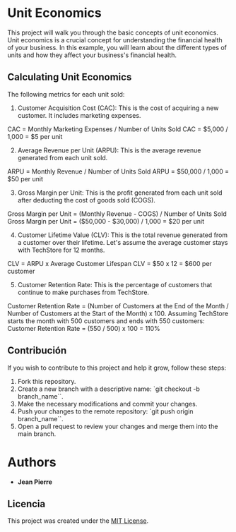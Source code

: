 # Unit Economics

This project will walk you through the basic concepts of unit economics. Unit economics is a crucial concept for understanding the financial health of your business. In this example, you will learn about the different types of units and how they affect your business's financial health.

## Calculating Unit Economics

The following metrics for each unit sold:

1. Customer Acquisition Cost (CAC): This is the cost of acquiring a new customer. It includes marketing expenses.

CAC = Monthly Marketing Expenses / Number of Units Sold
CAC = $5,000 / 1,000 = $5 per unit

2. Average Revenue per Unit (ARPU): This is the average revenue generated from each unit sold.

ARPU = Monthly Revenue / Number of Units Sold
ARPU = $50,000 / 1,000 = $50 per unit

3. Gross Margin per Unit: This is the profit generated from each unit sold after deducting the cost of goods sold (COGS).

Gross Margin per Unit = (Monthly Revenue - COGS) / Number of Units Sold
Gross Margin per Unit = ($50,000 - $30,000) / 1,000 = $20 per unit

4. Customer Lifetime Value (CLV): This is the total revenue generated from a customer over their lifetime. Let's assume the average customer stays with TechStore for 12 months.

CLV = ARPU x Average Customer Lifespan
CLV = $50 x 12 = $600 per customer

5. Customer Retention Rate: This is the percentage of customers that continue to make purchases from TechStore.

Customer Retention Rate = (Number of Customers at the End of the Month / Number of Customers at the Start of the Month) x 100.
Assuming TechStore starts the month with 500 customers and ends with 550 customers:
Customer Retention Rate = (550 / 500) x 100 = 110%

## Contribución

If you wish to contribute to this project and help it grow, follow these steps:

1. Fork this repository.
2. Create a new branch with a descriptive name: `git checkout -b branch_name``.
3. Make the necessary modifications and commit your changes.
4. Push your changes to the remote repository: `git push origin branch_name``.
5. Open a pull request to review your changes and merge them into the main branch.

# Authors

- **Jean Pierre**

## Licencia

This project was created under the [MIT License](https://opensource.org/licenses/MIT).
